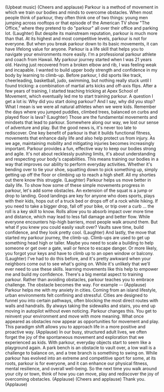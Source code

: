 (Upbeat music)
(Cheers and applause)
Parkour is a method of movement
in which we train our bodies and minds
to overcome obstacles.
When most people think of parkour,
they often think one of two things:
young men jumping across rooftops
or that episode
of the American TV show "The Office,"
where they pretend to do "parkour"
all over their office and parking lot.
(Laughter)
But despite its mainstream reputation,
parkour is much more than that.
At its highest
and most competitive levels,
parkour is not for everyone.
But when you break parkour down
to its basic movements,
it can have lifelong value for anyone.
Parkour is a life skill that helps you
to navigate your environments more easily.
I'm a professional parkour athlete
and coach from Hawaii.
My parkour journey started
when I was 21 years old.
Having just recovered
from a broken elbow and rib,
I was feeling weak and incapable.
I wanted to build upper body strength
and confidence in my body
by learning to climb-up.
Before parkour, I did sports like track,
cheerleading, basketball, judo, swimming,
but nothing really stuck
until I found tricking:
a combination of martial arts kicks
and off-axis flips.
After a few years of training,
I started teaching tricking
at Apex School of Movement,
which eventually led me
to start training parkour.
A question I get a lot is:
Why did you start doing parkour?
And I say, why did you stop?
What I mean is we were all
natural athletes when we were kids.
Remember the days where you
jumped puddles, climbed trees,
balanced on curbs
and played floor is lava?
(Laughter)
Those are the fundamental movements
and mindsets that lead to parkour.
Somewhere along our way,
we lost our sense of adventure and play.
But the good news is,
it's never too late to rediscover.
One key benefit of parkour
is that it builds functional fitness,
movements that enhance daily life
and also help protect us from injury.
As we age, maintaining mobility
and mitigating injuries
becomes increasingly important.
Parkour provides a fun, effective way
to keep our bodies strong and agile.
It's not about recklessly pushing limits,
it's about understanding and respecting
your body's capabilities.
This means training our bodies
in a way that improves our ability
to perform everyday activities.
Whether it's bending over
to tie your shoe,
squatting down to pick something up,
simply getting up off the floor
or climbing up to reach a high shelf.
All my shorties out there
know this struggle.
(Laughter)
Parkour helps us
move better in daily life.
To show how some of these simple movements
progress in parkour,
let's add some obstacles.
An extension of the squat
is a jump or drop to landing.
Good landings are key
for anyone who does sports,
plays with their kids,
hops out of a truck bed
or drops off of a rock while hiking.
If you need to take a bigger drop,
fall off your bike,
or trip over a curb ...
the roll is a key skill to know.
Rolls allow you to absorb impact
over more time and distance,
which may lead to less fall damage
and better flow.
While everyone encounters
hip-high barriers,
most people walk around them.
But what if you knew
you could easily vault over?
Vaults save time, build confidence,
and they look pretty cool.
(Laughter)
And lastly, the move
that started my parkour journey,
the climb-up.
Climb-ups are used to get up
something head high or taller.
Maybe you need to scale a building
to help someone
or get over a gate, wall or fence
to escape danger.
Or more likely, you forgot your keys
and have to climb up
to an open window or balcony.
(Laughter)
I've had to do this before,
and it's pretty awkward
when your neighbors come out
to see what's going on.
While it's unlikely that we'll ever
need to use these skills.
learning movements like this help
to empower me and build my confidence.
There's a big mental aspect
to training parkour.
Rather than avoiding obstacles,
parkour teaches you to embrace challenge.
The obstacle becomes the way.
For example --
(Applause)
Parkour helps me
with my anxiety in cities.
Coming from an island lifestyle,
urban environments
felt confining and stressful.
Cities are designed
to funnel you into certain pathways,
often blocking the most direct routes
with walls and handrails.
By always taking the sidewalks and stairs,
you end up moving in autopilot
without even noticing.
Parkour changes this.
You get to reinvent your environment
and move with more meaning.
What once appeared as obstacles
now appear as opportunities
for movement and play.
This paradigm shift
allows you to approach life
in a more positive and proactive way.
(Applause)
In our busy, structured adult lives,
we often forget the joy
of the spontaneous movement
and exploration
that we experienced as kids.
With parkour, everyday objects
start to seem like a playground again.
A park bench is an obstacle to vault over,
a low wall is a challenge to balance on,
and a tree branch
is something to swing on.
While parkour has evolved
into an extreme
and competitive sport for some,
at its roots, parkour is for everyone,
and it can enhance our physical fitness,
mental resilience, and overall well-being.
So the next time
you walk around your city or town,
think of how you can move, play
and rediscover the joy
of overcoming obstacles.
(Applause)
(Cheers and applause)
Thank you.
(Applause)
